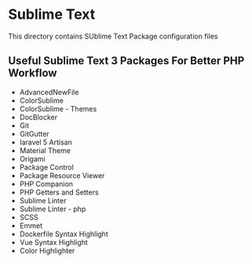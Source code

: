 # Sublime Text

This directory contains SUblime Text Package configuration files

## Useful Sublime Text 3 Packages For Better PHP Workflow

- AdvancedNewFile
- ColorSublime
- ColorSublime - Themes
- DocBlocker
- Git
- GitGutter
- laravel 5 Artisan
- Material Theme
- Origami
- Package Control
- Package Resource Viewer
- PHP Companion
- PHP Getters and Setters
- Sublime Linter
- Sublime Linter - php
- SCSS
- Emmet
- Dockerfile Syntax Highlight
- Vue Syntax Highlight
- Color Highlighter
